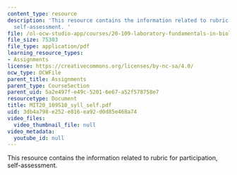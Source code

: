 ```yaml
---
content_type: resource
description: 'This resource contains the information related to rubric for participation,
  self-assessment. '
file: /ol-ocw-studio-app/courses/20-109-laboratory-fundamentals-in-biological-engineering-spring-2010/3db4a798e252e816ea92d0d85e468a74_MIT20_109S10_syll_self.pdf
file_size: 75303
file_type: application/pdf
learning_resource_types:
- Assignments
license: https://creativecommons.org/licenses/by-nc-sa/4.0/
ocw_type: OCWFile
parent_title: Assignments
parent_type: CourseSection
parent_uid: 5a2e497f-e49c-5201-6e67-a52f578758e7
resourcetype: Document
title: MIT20_109S10_syll_self.pdf
uid: 3db4a798-e252-e816-ea92-d0d85e468a74
video_files:
  video_thumbnail_file: null
video_metadata:
  youtube_id: null
---
```

This resource contains the information related to rubric for participation, self-assessment. 